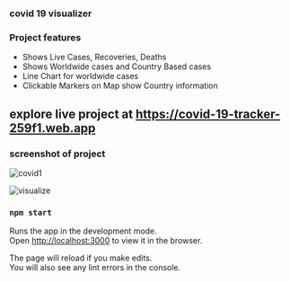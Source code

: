 
### covid 19 visualizer
### Project features

- Shows Live Cases, Recoveries, Deaths 
- Shows Worldwide cases and Country Based cases
- Line Chart for worldwide cases
- Clickable Markers on Map show Country information

## explore live project at https://covid-19-tracker-259f1.web.app
### screenshot of project
![covid1](https://user-images.githubusercontent.com/49319399/104853915-0cde1b80-5915-11eb-883a-e2d6697f863a.PNG)

![visualize](https://user-images.githubusercontent.com/49319399/104856342-33a34e80-5923-11eb-82c5-483ae0e7f497.PNG)



### `npm start`

Runs the app in the development mode.\
Open [http://localhost:3000](http://localhost:3000) to view it in the browser.

The page will reload if you make edits.\
You will also see any lint errors in the console.





